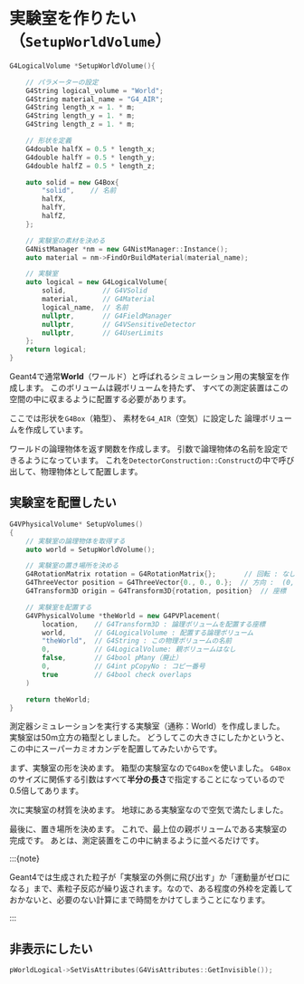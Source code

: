 # 実験室を作りたい（``SetupWorldVolume``）

```cpp
G4LogicalVolume *SetupWorldVolume(){

    // パラメーターの設定
    G4String logical_volume = "World";
    G4String material_name = "G4_AIR";
    G4String length_x = 1. * m;
    G4String length_y = 1. * m;
    G4String length_z = 1. * m;

    // 形状を定義
    G4double halfX = 0.5 * length_x;
    G4double halfY = 0.5 * length_y;
    G4double halfZ = 0.5 * length_z;

    auto solid = new G4Box{
        "solid",    // 名前
        halfX,
        halfY,
        halfZ,
    };

    // 実験室の素材を決める
    G4NistManager *nm = new G4NistManager::Instance();
    auto material = nm->FindOrBuildMaterial(material_name);

    // 実験室
    auto logical = new G4LogicalVolume{
        solid,         // G4VSolid
        material,      // G4Material
        logical_name,  // 名前
        nullptr,       // G4FieldManager
        nullptr,       // G4VSensitiveDetector
        nullptr,       // G4UserLimits
    };
    return logical;
}
```

Geant4で通常**World**（ワールド）と呼ばれるシミュレーション用の実験室を作成します。
このボリュームは親ボリュームを持たず、
すべての測定装置はこの空間の中に収まるように配置する必要があります。

ここでは形状を``G4Box``（箱型）、
素材を``G4_AIR``（空気）に設定した
論理ボリュームを作成しています。

ワールドの論理物体を返す関数を作成します。
引数で論理物体の名前を設定できるようになっています。
これを``DetectorConstruction::Construct``の中で呼び出して、物理物体として配置します。

## 実験室を配置したい

```cpp
G4VPhysicalVolume* SetupVolumes()
{
    // 実験室の論理物体を取得する
    auto world = SetupWorldVolume();

    // 実験室の置き場所を決める
    G4RotationMatrix rotation = G4RotationMatrix{};       // 回転 : なし
    G4ThreeVector position = G4ThreeVector{0., 0., 0.};  // 方向 :  (0, 0, 0)
    G4Transform3D origin = G4Transform3D{rotation, position}  // 座標

    // 実験室を配置する
    G4VPhysicalVolume *theWorld = new G4PVPlacement(
        location,    // G4Transform3D : 論理ボリュームを配置する座標
        world,       // G4LogicalVolume : 配置する論理ボリューム
        "theWorld",  // G4String : この物理ボリュームの名前
        0,           // G4LogicalVolume: 親ボリュームはなし
        false,       // G4bool pMany（廃止）
        0,           // G4int pCopyNo : コピー番号
        true         // G4bool check overlaps
    )

    return theWorld;
}
```

測定器シミュレーションを実行する実験室（通称：World）を作成しました。
実験室は50m立方の箱型としました。
どうしてこの大きさにしたかというと、この中にスーパーカミオカンデを配置してみたいからです。

まず、実験室の形を決めます。
箱型の実験室なので``G4Box``を使いました。
``G4Box``のサイズに関係する引数はすべて**半分の長さ**で指定することになっているので0.5倍してあります。

次に実験室の材質を決めます。
地球にある実験室なので空気で満たしました。

最後に、置き場所を決めます。
これで、最上位の親ボリュームである実験室の完成です。
あとは、測定装置をこの中に納まるように並べるだけです。

:::{note}

Geant4では生成された粒子が「実験室の外側に飛び出す」か「運動量がゼロになる」まで、素粒子反応が繰り返されます。なので、ある程度の外枠を定義しておかないと、必要のない計算にまで時間をかけてしまうことになります。

:::

## 非表示にしたい

```cpp
pWorldLogical->SetVisAttributes(G4VisAttributes::GetInvisible());
```
